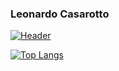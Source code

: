 ### Leonardo Casarotto
[![Header](https://raw.githubusercontent.com/MartinHeinz/<OWNER>/<OWNER>/readme_header.png "Header")](https://some-url.dev/)

[![Top Langs](https://github-readme-stats.vercel.app/api/top-langs/?username=Leonardocasarotto)](https://github.com/anuraghazra/github-readme-stats)


